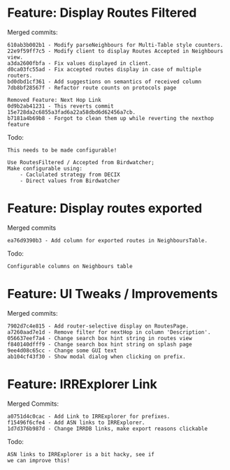 

# Feature: Display Routes Filtered

Merged commits:
    
    610ab3b002b1 - Modify parseNeighbours for Multi-Table style counters.
    22e9f59ff7c5 - Modify client to display Routes Accepted in Neighbours view.
    a3da2600fbfa - Fix values displayed in client.
    d0ca03fc55ad - Fix accepted routes display in case of multiple routers.
    bd0dbd1cf361 - Add suggestions on semantics of received column
    7db8bf28567f - Refactor route counts on protocols page

    Removed Feature: Next Hop Link
    0d9b2ab41231 - This reverts commit 15e728da2c6855a3fad6a22a58dbd6d62456a7cb.
    b7181a4b69b8 - Forgot to clean them up while reverting the nexthop feature

Todo:
    
    This needs to be made configurable!
   
    Use RoutesFiltered / Accepted from Birdwatcher;
    Make configurable using:
        - Caclulated strategy from DECIX
        - Direct values from Birdwatcher


# Feature: Display routes exported

Merged commits
    
    ea76d9390b3 - Add column for exported routes in NeighboursTable. 

Todo:
    
    Configurable columns on Neighbours table


# Feature: UI Tweaks / Improvements
    
Merged commits:

    7902d7c4e815 - Add router-selective display on RoutesPage.
    a7260aad7e1d - Remove filter for nextHop in column 'Description'.
    056637eef7a4 - Change search box hint string in routes view
    f840140dfff9 - Change search box hint string on splash page
    9ee4d08c65cc - Change some GUI text
    ab104cf43f30 - Show modal dialog when clicking on prefix.


# Feature: IRRExplorer Link

Merged Commits:

    a0751d4c0cac - Add Link to IRRExplorer for prefixes.
    f15496f6cfe4 - Add ASN links to IRRExplorer. 
    1d7d376b987d - Change IRRDB links, make export reasons clickable

Todo:

    ASN links to IRRExplorer is a bit hacky, see if
    we can improve this!



